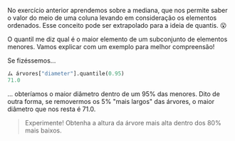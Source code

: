No exercício anterior aprendemos sobre a mediana, que nos permite saber o valor do meio de uma coluna levando em consideração os elementos ordenados. Esse conceito pode ser extrapolado para a ideia de quantis. 😮

O quantil me diz qual é o maior elemento de um subconjunto de elementos menores. Vamos explicar com um exemplo para melhor compreensão!

Se fizéssemos...

```python
ム árvores["diameter"].quantile(0.95)
71.0
```

... obteríamos o maior diâmetro dentro de um 95% das menores. Dito de outra forma, se removermos os 5% "mais largos" das árvores, o maior diâmetro que nos resta é 71.0.
 

> Experimente! Obtenha a altura da árvore mais alta dentro dos 80% mais baixos.
